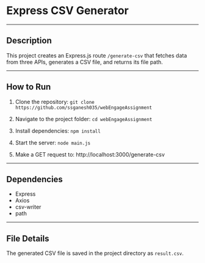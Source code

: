 # Express CSV Generator

---

## Description
This project creates an Express.js route `/generate-csv` that fetches data from three APIs, generates a CSV file, and returns its file path.

---

## How to Run
1. Clone the repository: ```git clone https://github.com/ssganesh035/webEngageAssignment```

2. Navigate to the project folder: ```cd webEngageAssignment```

3. Install dependencies: ```npm install```

4. Start the server: ```node main.js```

5. Make a GET request to: http://localhost:3000/generate-csv

---

## Dependencies
- Express
- Axios
- csv-writer
- path

---

## File Details
The generated CSV file is saved in the project directory as `result.csv`.